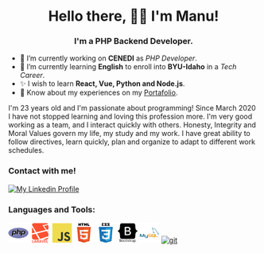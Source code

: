 <h1 align="center">Hello there, 👋🏻 I'm Manu!</h1>
<h3 align="center">I'm a PHP Backend Developer.</h3>

- 🔭 I’m currently working on **CENEDI** as *PHP Developer*.
- 🌱 I’m currently learning **English** to enroll into **BYU-Idaho** in a *Tech Career*.
- ✨ I wish to learn **React, Vue, Python and Node.js**.
- 📄 Know about my experiences on my [Portafolio](https://manugonzalito.github.io/new-portafolio/en/).

I'm 23 years old and I'm passionate about programming! Since March 2020 I have not stopped learning and loving this profession more. I'm very good working as a team, and I interact quickly with others. Honesty, Integrity and Moral Values govern my life, my study and my work. I have great ability to follow directives, learn quickly, plan and organize to adapt to different work schedules.

### Contact with me!
<p align="left">
<a href="https://linkedin.com/in/manu-ale-gonzalez98/" target="blank"><img align="center" src="https://raw.githubusercontent.com/rahuldkjain/github-profile-readme-generator/master/src/images/icons/Social/linked-in-alt.svg" alt="My Linkedin Profile" height="30" width="40" /></a>
</p>

<h3 align="left">Languages and Tools:</h3>
<p align="left"> 
  <a href="#" target="_blank" rel="noreferrer"> <img src="https://raw.githubusercontent.com/devicons/devicon/master/icons/php/php-original.svg" alt="php" width="40" height="40"/></a>
  <a href="#" target="_blank" rel="noreferrer"> <img src="https://raw.githubusercontent.com/devicons/devicon/master/icons/laravel/laravel-plain-wordmark.svg" alt="laravel" width="40" height="40"/></a> 
  <a href="#" target="_blank" rel="noreferrer"> <img src="https://raw.githubusercontent.com/devicons/devicon/master/icons/javascript/javascript-original.svg" alt="javascript" width="40" height="40"/></a> 
  <a href="#" target="_blank" rel="noreferrer"> <img src="https://raw.githubusercontent.com/devicons/devicon/master/icons/html5/html5-original-wordmark.svg" alt="html5" width="40" height="40"/></a> 
  <a href="#" target="_blank" rel="noreferrer"> <img src="https://raw.githubusercontent.com/devicons/devicon/master/icons/css3/css3-original-wordmark.svg" alt="css3" width="40" height="40"/></a> 
  <a href="#" target="_blank" rel="noreferrer"> <img src="https://raw.githubusercontent.com/devicons/devicon/master/icons/bootstrap/bootstrap-plain-wordmark.svg" alt="bootstrap" width="40" height="40"/></a> 
  <a href="#" target="_blank" rel="noreferrer"> <img src="https://raw.githubusercontent.com/devicons/devicon/master/icons/mysql/mysql-original-wordmark.svg" alt="mysql" width="40" height="40"/></a> 
  <a href="#" target="_blank" rel="noreferrer"> <img src="https://www.vectorlogo.zone/logos/git-scm/git-scm-icon.svg" alt="git" width="40" height="40"/></a> 
</p>

